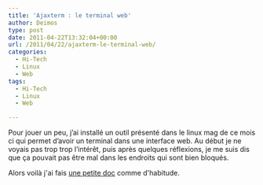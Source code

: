 ```yaml
---
title: 'Ajaxterm : le terminal web'
author: Deimos
type: post
date: 2011-04-22T13:32:04+00:00
url: /2011/04/22/ajaxterm-le-terminal-web/
categories:
  - Hi-Tech
  - Linux
  - Web
tags:
  - Hi-Tech
  - Linux
  - Web

---
```


Pour jouer un peu, j’ai installé un outil présenté dans le linux mag de ce mois ci qui permet d’avoir un terminal dans une interface web. Au début je ne voyais pas trop trop l’intérêt, puis après quelques réflexions, je me suis dis que ça pouvait pas être mal dans les endroits qui sont bien bloqués.

Alors voilà j'ai fais [une petite doc](http://wiki.deimos.fr/Ajaxterm_:_Utiliser_un_terminal_en_web) comme d'habitude.
